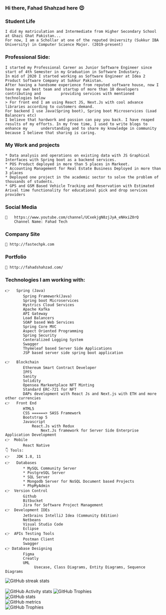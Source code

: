 ### Hi there, Fahad Shahzad here 😍

    
### Student Life
    I did my matriculation and Intermediate from Higher Secondary School at Ghazi Ghat Pakistan... 
    For now, I am a Schollar at one of the reputed University (Sukkur IBA University) in Computer Science Major. (2019-present)

###  Professional Side:
    I started my Professional Career as Junior Software Engineer since start of 4th Semester in my Graduation in Software Industary.
    In mid of 2020 I started working as Software Engineer at Idea 2 Product Software Company at Sukkur Pakistan. 
    After having a handsome experience from reputed software house, now I have my own best team and startup of more than 10 developers contributing and         providing services with mentioned technologies below
    > For front end I am using React JS, Next.Js with cool advance libraries according to customers demand.
    For backend I use Java(Spring boot), Spring boot Microservices (Load Balancers etc)
    I believe that hardwork and passion can pay you back. I have reaped results of my efforts. In my free time, I used to write blogs to enhance my      understanding and to share my knowledge in community because I believe that sharing is caring.
### My Work and projects
    * Data analysis and operations on existing data with JS Graphical Interfaces with Spring boot as a backend services.
    * POS Product deployed in more than 5 places in Markeet.
    * Accounting Management for Real Estate Business Deployed in more than 3 places
    * Deployed one project in the academic sector to solve the problem of thousands of students.
    * GPS and GSM Based Vehicle Tracking and Reservation with Estimated Arival time functionality for educational pick and drop services providers
### Social Media
    🔗	https://www.youtube.com/channel/UCxekjgN8zjJyA_eNHxiZ0rQ
        Channel Name: Fahad Tech
### Company Site 
    🔗 http://fastechpk.com
    
### Portfolio    
    🔗 http://fahadshahzad.com/

### Technologies I am working with:
    👉   Spring (Java)
            Spring Framework(Java)
            Spring boot Microservices
            Hystrics Cloud Services
            Apache Kafka
            API Gateway
            Load Balancers
            SOAP based Web Services
            Spring Core MVC
            Aspect Oriented Programming
            Spring Security 
            Centeralized Logging System
            Swagger
            Thymeleaf based Server Side Applications
            JSP based server side spring boot application
    
    👉	Blockchain
            Ethereum Smart Contract Developer
            IPFS
            Sanity
            Solidity
            Opensea Markeetplace NFT Minting
            Standard ERC-721 for NFT
            DAPs development with React Js and Next.js with ETH and more other currencies 
    👉	Front End
            HTML5
            CSS ======> SASS Framework
            Bootstrap 5
            Javascript
                React.Js with Redux
                    Next.Js framework for Server Side Enterprise Application Development
    👉  Mobile
            React Native
    👇 Tools:
    👉	JDK 1.8, 11
    👉	Databases
            * MySQL Community Server
            * PostgreSQL Server
            * SQL Server
            * Mongodb Server for NoSQL Document based Projects
            * PhpMyAdmin
    👉  Version Control
            Github
            Bitbucket
            Jira for Software Project Management
    👉  Development IDEs
            Jetbrains IntelliJ Idea (Community Edition)
            Netbeans
            Visual Studio Code
            Eclipse 
    👉  APIs Testing Tools
            Postman Client
            Swagger
    👉 Database Designing
            Figma
            Creatly
            UML
                 Usecase, Class Diagrams, Entity Diagrams, Sequence Diagrams
![GitHub streak stats](https://github-readme-streak-stats.herokuapp.com/?user=fahad-qureshi786)  
<br/>
 ![GitHub Activity stats]( https://activity-graph.herokuapp.com/graph?username=fahad-qureshi786)
![GitHub Trophies ](https://github-profile-trophy.vercel.app/?username=fahad-qureshi786)  
![GitHub stats](https://github-readme-stats.vercel.app/api?username=fahad-qureshi786&show_icons=true&theme=dark)  
![GitHub metrics](https://metrics.lecoq.io/fahad-qureshi786)  
![GitHub Trophies ](https://github-readme-stats.vercel.app/api/top-langs/?username=fahad-qureshi786)  
